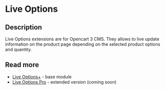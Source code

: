 # Live Options

## Description
Live Options extensions are for Opencart 3 CMS. They allows to live update information on the product page depending on the selected product options and quantity.

## Read more
* [Live Options+](live-options-plus) - base module
* [Live Options Pro](live-options-plus) - extended version (coming soon)


